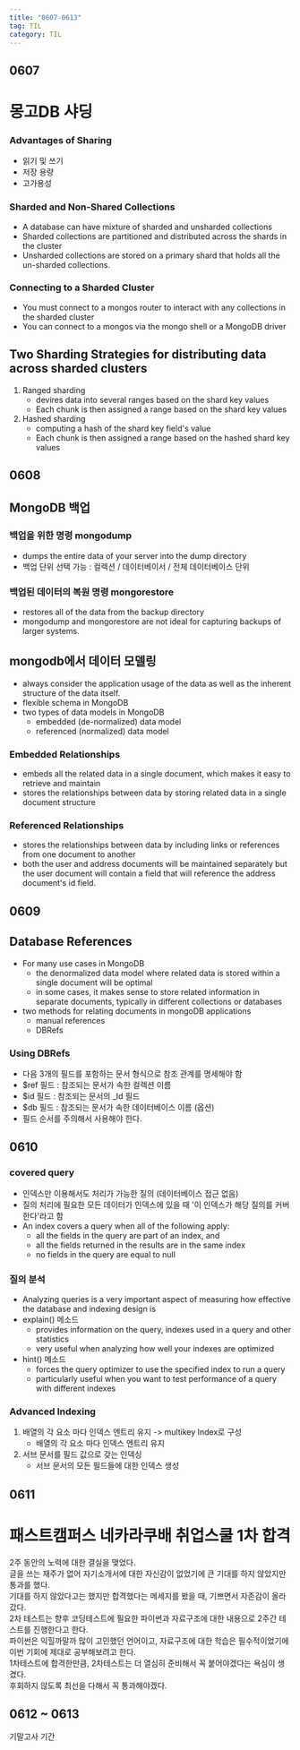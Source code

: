 ```yaml
---
title: "0607-0613"
tag: TIL
category: TIL
---
```

## 0607
# 몽고DB 샤딩




### Advantages of Sharing
* 읽기 및 쓰기
* 저장 용량
* 고가용성

### Sharded and Non-Shared Collections
* A database can have mixture of sharded and unsharded collections
* Sharded collections are partitioned and distributed across the shards in the cluster
* Unsharded collections are stored on a primary shard that holds all the un-sharded collections.

### Connecting to a Sharded Cluster
* You must connect to a mongos router to interact with any collections in the sharded cluster
* You can connect to a mongos via the mongo shell or a MongoDB driver

## Two Sharding Strategies for distributing data across sharded clusters
1. Ranged sharding
	* devires data into several ranges based on the shard key values
	* Each chunk is then assigned a range based on the shard key values
2. Hashed sharding
	* computing a hash of the shard key field's value
	* Each chunk is then assigned a range based on the hashed shard key values

## 0608
## MongoDB 백업
### 백업을 위한 명령 mongodump
* dumps the entire data of your server into the dump directory
* 백업 단위 선택 가능 : 컬렉션 / 데이터베이서 / 전체 데이터베이스 단위

### 백업된 데이터의 복원 명령 mongorestore
* restores all of the data from the backup directory
* mongodump and mongorestore are not ideal for capturing backups of larger systems.

## mongodb에서 데이터 모델링
* always consider the application usage of the data as well as the inherent structure of the data itself.
* flexible schema in MongoDB
* two types of data models in MongoDB
	* embedded (de-normalized) data model
	* referenced (normalized) data model

### Embedded Relationships
* embeds all the related data in a single document, which makes it easy to retrieve and maintain
* stores the relationships between data by storing related data in a single document structure

### Referenced Relationships
* stores the relationships between data by including links or references from one document to another
* both the user and address documents will be maintained separately but the user document will contain a field that will reference the address document's id field.

## 0609
## Database References
* For many use cases in MongoDB
	* the denormalized data model where related data is stored within a single document will be optimal
	* in some cases, it makes sense to store related information in separate documents, typically in different collections or databases
* two methods for relating documents in mongoDB applications
	* manual references
	* DBRefs

### Using DBRefs
* 다음 3개의 필드를 포함하는 문서 형식으로 참조 관계를 명세해야 함
* $ref 필드 : 참조되는 문서가 속한 컬렉션 이름
* $id 필드 : 참조되는 문서의 _Id 필드
* $db 필드 : 참조되는 문서가 속한 데이터베이스 이름 (옵션)
* 필드 순서를 주의해서 사용해야 한다.

## 0610
### covered query
* 인덱스만 이용해서도 처리가 가능한 질의 (데이터베이스 접근 없음)
* 질의 처리에 필요한 모든 데이터가 인덱스에 있을 때 '이 인덱스가 해당 질의를 커버한다'라고 함
* An index covers a query when all of the following apply:
	* all the fields in the query are part of an index, and
	* all the fields returned in the results are in the same index
	* no fields in the query are equal to null

### 질의 분석
* Analyzing queries is a very important aspect of measuring how effective the database and indexing design is
* explain() 메소드
	* provides information on the query, indexes used in a query and other statistics
	* very useful when analyzing how well your indexes are optimized
* hint() 메소드
	* forces the query optimizer to use the specified index to run a query
	* particularly useful when you want to test performance of a query with different indexes

### Advanced Indexing
1. 배열의 각 요소 마다 인덱스 엔트리 유지 -> multikey Index로 구성
	* 배열의 각 요소 마다 인덱스 엔트리 유지	
2. 서브 문서를 필드 값으로 갖는 인덱싱
	* 서브 문서의 모든 필드들에 대한 인덱스 생성

## 0611
# 패스트캠퍼스 네카라쿠배 취업스쿨 1차 합격
2주 동안의 노력에 대한 결실을 맺었다.  
글을 쓰는 재주가 없어 자기소개서에 대한 자신감이 없었기에 큰 기대를 하지 않았지만 통과를 했다.  
기대를 하지 않았다고는 했지만 합격했다는 메세지를 봤을 때, 기쁘면서 자존감이 올라갔다.  
2차 테스트는 향후 코딩테스트에 필요한 파이썬과 자료구조에 대한 내용으로 2주간 테스트를 진행한다고 한다.  
파이썬은 익힐까말까 많이 고민했던 언어이고, 자료구조에 대한 학습은 필수적이었기에 이번 기회에 제대로 공부해보려고 한다.  
1차테스트에 합격한만큼, 2차테스트는 더 열심히 준비해서 꼭 붙어야겠다는 욕심이 생겼다.  
후회하지 않도록 최선을 다해서 꼭 통과해야겠다.

## 0612 ~ 0613
기말고사 기간